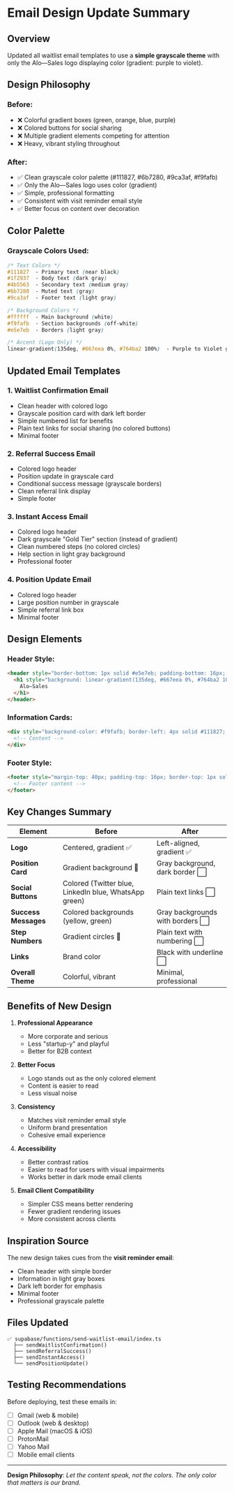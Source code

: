 # Email Design Update Summary

## Overview
Updated all waitlist email templates to use a **simple grayscale theme** with only the Alo—Sales logo displaying color (gradient: purple to violet).

## Design Philosophy

### Before:
- ❌ Colorful gradient boxes (green, orange, blue, purple)
- ❌ Colored buttons for social sharing
- ❌ Multiple gradient elements competing for attention
- ❌ Heavy, vibrant styling throughout

### After:
- ✅ Clean grayscale color palette (#111827, #6b7280, #9ca3af, #f9fafb)
- ✅ Only the Alo—Sales logo uses color (gradient)
- ✅ Simple, professional formatting
- ✅ Consistent with visit reminder email style
- ✅ Better focus on content over decoration

## Color Palette

### Grayscale Colors Used:
```css
/* Text Colors */
#111827  - Primary text (near black)
#1f2937  - Body text (dark gray)
#4b5563  - Secondary text (medium gray)
#6b7280  - Muted text (gray)
#9ca3af  - Footer text (light gray)

/* Background Colors */
#ffffff  - Main background (white)
#f9fafb  - Section backgrounds (off-white)
#e5e7eb  - Borders (light gray)

/* Accent (Logo Only) */
linear-gradient(135deg, #667eea 0%, #764ba2 100%)  - Purple to Violet gradient
```

## Updated Email Templates

### 1. **Waitlist Confirmation Email**
- Clean header with colored logo
- Grayscale position card with dark left border
- Simple numbered list for benefits
- Plain text links for social sharing (no colored buttons)
- Minimal footer

### 2. **Referral Success Email**
- Colored logo header
- Position update in grayscale card
- Conditional success message (grayscale borders)
- Clean referral link display
- Simple footer

### 3. **Instant Access Email**
- Colored logo header
- Dark grayscale "Gold Tier" section (instead of gradient)
- Clean numbered steps (no colored circles)
- Help section in light gray background
- Professional footer

### 4. **Position Update Email**
- Colored logo header
- Large position number in grayscale
- Simple referral link box
- Minimal footer

## Design Elements

### Header Style:
```html
<header style="border-bottom: 1px solid #e5e7eb; padding-bottom: 16px; margin-bottom: 24px;">
  <h1 style="background: linear-gradient(135deg, #667eea 0%, #764ba2 100%); -webkit-background-clip: text; -webkit-text-fill-color: transparent; background-clip: text; font-size: 24px; margin: 0;">
    Alo—Sales
  </h1>
</header>
```

### Information Cards:
```html
<div style="background-color: #f9fafb; border-left: 4px solid #111827; padding: 20px; border-radius: 6px; margin-bottom: 24px;">
  <!-- Content -->
</div>
```

### Footer Style:
```html
<footer style="margin-top: 40px; padding-top: 16px; border-top: 1px solid #e5e7eb; font-size: 12px; color: #9ca3af;">
  <!-- Footer content -->
</footer>
```

## Key Changes Summary

| Element | Before | After |
|---------|--------|-------|
| **Logo** | Centered, gradient ✅ | Left-aligned, gradient ✅ |
| **Position Card** | Gradient background 🎨 | Gray background, dark border ⬜ |
| **Social Buttons** | Colored (Twitter blue, LinkedIn blue, WhatsApp green) | Plain text links ⬜ |
| **Success Messages** | Colored backgrounds (yellow, green) | Gray backgrounds with borders ⬜ |
| **Step Numbers** | Gradient circles 🎨 | Plain text with numbering ⬜ |
| **Links** | Brand color | Black with underline ⬜ |
| **Overall Theme** | Colorful, vibrant | Minimal, professional |

## Benefits of New Design

1. **Professional Appearance**
   - More corporate and serious
   - Less "startup-y" and playful
   - Better for B2B context

2. **Better Focus**
   - Logo stands out as the only colored element
   - Content is easier to read
   - Less visual noise

3. **Consistency**
   - Matches visit reminder email style
   - Uniform brand presentation
   - Cohesive email experience

4. **Accessibility**
   - Better contrast ratios
   - Easier to read for users with visual impairments
   - Works better in dark mode email clients

5. **Email Client Compatibility**
   - Simpler CSS means better rendering
   - Fewer gradient rendering issues
   - More consistent across clients

## Inspiration Source

The new design takes cues from the **visit reminder email**:
- Clean header with simple border
- Information in light gray boxes
- Dark left border for emphasis
- Minimal footer
- Professional grayscale palette

## Files Updated

```
✅ supabase/functions/send-waitlist-email/index.ts
  ├── sendWaitlistConfirmation()
  ├── sendReferralSuccess()
  ├── sendInstantAccess()
  └── sendPositionUpdate()
```

## Testing Recommendations

Before deploying, test these emails in:
- [ ] Gmail (web & mobile)
- [ ] Outlook (web & desktop)
- [ ] Apple Mail (macOS & iOS)
- [ ] ProtonMail
- [ ] Yahoo Mail
- [ ] Mobile email clients

---

**Design Philosophy**: *Let the content speak, not the colors. The only color that matters is our brand.*
